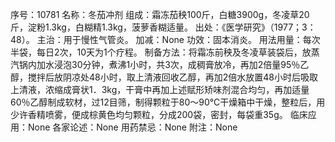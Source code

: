 序号：10781
名称：冬茄冲剂
组成：霜冻茄秧100斤，白糖3900g，冬凌草20斤，淀粉1.3kg，白糊精1.3kg，菠萝香糊适量。
出处：《医学研究》（1977；3：48）。
主治：用于慢性气管炎。
加减：None
功效：固本消炎。
用法用量：每次半袋，每日2次，10天为1个疗程。
制备方法：将霜冻前秧及冬凌草装袋后，放蒸汽锅内加水浸泡30分钟，煮沸1小时，共3次，成稠膏放冷，再加2倍量95％乙醇，搅拌后放阴凉处48小时，取上清液回收乙醇，再加2倍水放置48小时后吸取上清液，浓缩成膏状1．3kg，干膏中再加上述赋形矫味剂混合均匀，再加适量60％乙醇制成软材，过12目筛，制得颗粒于80～90℃干燥箱中干燥，整粒后，用少许香精喷雾，便成棕黄色均匀颗粒，分成200袋，密封，每袋重35g。
临床应用：None
各家论述：None
用药禁忌：None
附注：None

